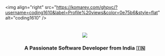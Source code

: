<img align="right" src="https://komarev.com/ghpvc/?username=coding1610&label=Profile%20views&color=0e75b6&style=flat" alt="coding1610" />

<h1 align="center">
  <a href="https://git.io/typing-svg">
    <img src="https://readme-typing-svg.herokuapp.com/?font=Righteous&size=35&center=true&vCenter=true&width=500&height=70&duration=5000&lines=Hi+There!+👋🏻;+I'm+Yash+Prajapati.;"/>    
  </a>
</h1>

<h3 align="center"> A Passionate Software Developer from India 🇮🇳</h3>

<br/>
